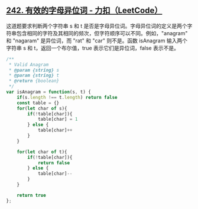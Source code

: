 ## [242. 有效的字母异位词 - 力扣（LeetCode）](https://leetcode.cn/problems/valid-anagram/?envType=study-plan-v2&envId=top-interview-150)

这道题要求判断两个字符串 s 和 t 是否是字母异位词。字母异位词的定义是两个字符串包含相同的字符及其相同的频次，但字符顺序可以不同。例如，"anagram" 和 "nagaram" 是异位词，而 "rat" 和 "car" 则不是。函数 isAnagram 输入两个字符串 s 和 t，返回一个布尔值，true 表示它们是异位词，false 表示不是。

<audio src="C:\Users\10691\Downloads\这道题要求判断两个字符串 s  (1).mp3"></audio>

```js
/**
 * Valid Anagram
 * @param {string} s
 * @param {string} t
 * @return {boolean}
 */
var isAnagram = function(s, t) {
    if(s.length !== t.length) return false
    const table = {}
    for(let char of s){
        if(!table[char]){
            table[char] = 1
        } else {
            table[char]++
        }
    }

    for(let char of t){
        if(!table[char]){
            return false
        } else {
            table[char]--
        }
    }

    return true 
};
```

<audio src="C:\Users\10691\Downloads\解题方案通过哈希表记录字符频次.mp3"></audio>